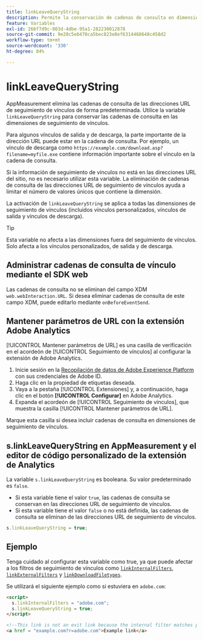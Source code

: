 ```yaml
---
title: linkLeaveQueryString
description: Permite la conservación de cadenas de consulta en dimensiones de seguimiento de vínculos.
feature: Variables
exl-id: 266f7d9c-803d-4dbe-95a1-282230012878
source-git-commit: 9e20c5e6470ca5bec823e8ef6314468648c458d2
workflow-type: tm+mt
source-wordcount: '330'
ht-degree: 84%

---
```


# linkLeaveQueryString

AppMeasurement elimina las cadenas de consulta de las direcciones URL de seguimiento de vínculos de forma predeterminada. Utilice la variable `linkLeaveQueryString` para conservar las cadenas de consulta en las dimensiones de seguimiento de vínculos.

Para algunos vínculos de salida y de descarga, la parte importante de la dirección URL puede estar en la cadena de consulta. Por ejemplo, un vínculo de descarga como `https://example.com/download.asp?filename=myfile.exe` contiene información importante sobre el vínculo en la cadena de consulta.

Si la información de seguimiento de vínculos no está en las direcciones URL del sitio, no es necesario utilizar esta variable. La eliminación de cadenas de consulta de las direcciones URL de seguimiento de vínculos ayuda a limitar el número de valores únicos que contiene la dimensión.

La activación de `linkLeaveQueryString` se aplica a todas las dimensiones de seguimiento de vínculos (incluidos vínculos personalizados, vínculos de salida y vínculos de descarga).

>[!TIP]
>
>Esta variable no afecta a las dimensiones fuera del seguimiento de vínculos. Solo afecta a los vínculos personalizados, de salida y de descarga.

## Administrar cadenas de consulta de vínculo mediante el SDK web

Las cadenas de consulta no se eliminan del campo XDM `web.webInteraction.URL`. Si desea eliminar cadenas de consulta de este campo XDM, puede editarlo mediante `onBeforeEventSend`.

## Mantener parámetros de URL con la extensión Adobe Analytics

[!UICONTROL Mantener parámetros de URL] es una casilla de verificación en el acordeón de [!UICONTROL Seguimiento de vínculos] al configurar la extensión de Adobe Analytics.

1. Inicie sesión en la [Recopilación de datos de Adobe Experience Platform](https://experience.adobe.com/data-collection) con sus credenciales de Adobe ID.
2. Haga clic en la propiedad de etiquetas deseada.
3. Vaya a la pestaña [!UICONTROL Extensiones] y, a continuación, haga clic en el botón **[!UICONTROL Configurar]** en Adobe Analytics.
4. Expanda el acordeón de [!UICONTROL Seguimiento de vínculos], que muestra la casilla [!UICONTROL Mantener parámetros de URL].

Marque esta casilla si desea incluir cadenas de consulta en dimensiones de seguimiento de vínculos.

## s.linkLeaveQueryString en AppMeasurement y el editor de código personalizado de la extensión de Analytics

La variable `s.linkLeaveQueryString` es booleana. Su valor predeterminado es `false`.

* Si esta variable tiene el valor `true`, las cadenas de consulta se conservan en las direcciones URL de seguimiento de vínculos.
* Si esta variable tiene el valor `false` o no está definida, las cadenas de consulta se eliminan de las direcciones URL de seguimiento de vínculos.

```js
s.linkLeaveQueryString = true;
```

## Ejemplo

Tenga cuidado al configurar esta variable como true, ya que puede afectar a los filtros de seguimiento de vínculos como [`linkInternalFilters`](linkinternalfilters.md), [`linkExternalFilters`](linkexternalfilters.md) y [`linkDownloadFiletypes`](linkdownloadfiletypes.md).

Se utilizará el siguiente ejemplo como si estuviera en `adobe.com`:

```html
<script>
  s.linkInternalFilters = "adobe.com";
  s.linkLeaveQueryString = true;
</script>

<!--This link is not an exit link because the internal filter matches part of the query string -->
<a href = "example.com?r=adobe.com">Example link</a>
```
